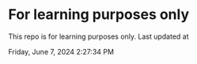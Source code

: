 # For learning purposes only
This repo is for learning purposes only.
Last updated at

Friday, June 7, 2024 2:27:34 PM

